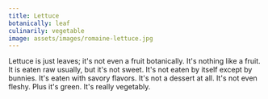 ```yaml
---
title: Lettuce
botanically: leaf
culinarily: vegetable
image: assets/images/romaine-lettuce.jpg
---
```

Lettuce is just leaves; it's not even a fruit botanically. It's nothing like a fruit. It is eaten raw usually, but it's not sweet. It's not eaten by itself except by bunnies. It's eaten with savory flavors. It's not a dessert at all. It's not even fleshy. Plus it's green. It's really vegetably.
